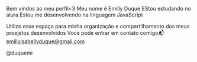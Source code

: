 Bem vindos ao meu perfil<3
Meu nome é Emilly Duque 
EStou estudando no alura
Estou me desenvolvendo na linguagem JavaScript

Utilizo esse espaço para minha organização e compartilhamento dos meus proejetos desenvolvidos
Voce pode entrar em contato comigo📬
emillyisabellyduque@gmail.com

@duquemi
